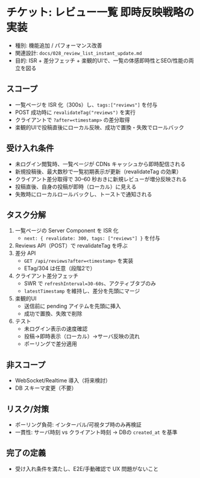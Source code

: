# チケット: レビュー一覧 即時反映戦略の実装

- 種別: 機能追加 / パフォーマンス改善
- 関連設計: `docs/028_review_list_instant_update.md`
- 目的: ISR + 差分フェッチ + 楽観的UIで、一覧の体感即時性とSEO/性能の両立を図る

## スコープ
- 一覧ページを ISR 化（300s）し、`tags:["reviews"]` を付与
- POST 成功時に `revalidateTag("reviews")` を実行
- クライアントで `?after=<timestamp>` の差分取得
- 楽観的UIで投稿直後にローカル反映、成功で置換・失敗でロールバック

## 受け入れ条件
- 未ログイン閲覧時、一覧ページが CDNs キャッシュから即時配信される
- 新規投稿後、最大数秒で一覧初期表示が更新（revalidateTag の効果）
- クライアント差分取得で 30–60 秒おきに新規レビューが増分反映される
- 投稿直後、自身の投稿が即時（ローカル）に見える
- 失敗時にローカルロールバックし、トーストで通知される

## タスク分解
1. 一覧ページの Server Component を ISR 化
   - `next: { revalidate: 300, tags: ["reviews"] }` を付与
2. Reviews API（POST）で revalidateTag を呼ぶ
3. 差分 API
   - `GET /api/reviews?after=<timestamp>` を実装
   - ETag/304 は任意（段階2で）
4. クライアント差分フェッチ
   - SWR で `refreshInterval=30-60s`、アクティブタブのみ
   - `latestTimestamp` を維持し、差分を先頭にマージ
5. 楽観的UI
   - 送信前に pending アイテムを先頭に挿入
   - 成功で置換、失敗で削除
6. テスト
   - 未ログイン表示の速度確認
   - 投稿→即時表示（ローカル）→サーバ反映の流れ
   - ポーリングで差分適用

## 非スコープ
- WebSocket/Realtime 導入（将来検討）
- DB スキーマ変更（不要）

## リスク/対策
- ポーリング負荷: インターバル/可視タブ時のみ再検証
- 一貫性: サーバ時刻 vs クライアント時刻 → DBの `created_at` を基準

## 完了の定義
- 受け入れ条件を満たし、E2E/手動確認で UX 問題がないこと
